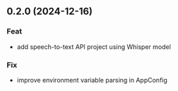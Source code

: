 ## 0.2.0 (2024-12-16)

### Feat

- add speech-to-text API project using Whisper model

### Fix

- improve environment variable parsing in AppConfig
